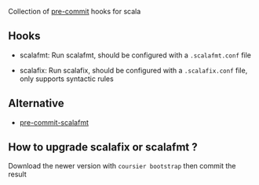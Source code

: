 Collection of [pre-commit](https://pre-commit.com/) hooks for scala

## Hooks

* scalafmt: Run scalafmt, should be configured with a `.scalafmt.conf` file

* scalafix: Run scalafix, should be configured with a `.scalafix.conf` file, only supports syntactic rules

## Alternative

* [pre-commit-scalafmt](https://github.com/coyainsurance/pre-commit-scalafmt)

## How to upgrade scalafix or scalafmt ?

Download the newer version with `coursier bootstrap` then commit the result

